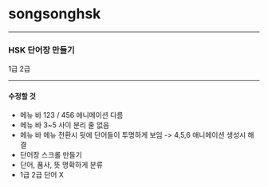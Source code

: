 # songsonghsk
----
### HSK 단어장 만들기 

1급 
2급 



----
#### 수정할 것 

* 메뉴 바 123 / 456 애니메이션 다름 
* 메뉴 바 3~5 사이 분리 줄 없음 
* 메뉴 바 메뉴 전환시 뒷에 단어들이 투명하게 보임 -> 4,5,6 애니메이션 생성시 해결 
* 단어장 스크롤 만들기 
* 단어, 품사, 뜻 명확하게 분류 
* 1급 2급 단어 X
